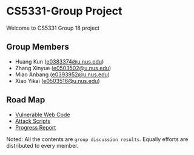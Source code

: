 # CS5331-Group Project

Welcome to CS5331 Group 18 project

## Group Members
- Huang Kun (e0383374@u.nus.edu)
- Zhang Xinyue (e0503502@u.nus.edu)
- Miao Anbang (e0393952@u.nus.edu)
- Xiao Yikai (e0503516@u.nus.edu)

## Road Map
- [Vulnerable Web Code](./redos/vulnerable/README.md)
- [Attack Scripts](./redos/attack/README.md)
- [Progress Report](./redos/progress/README.md)

Noted: All the contents are `group discussion results`. Equally efforts are distributed to every member.